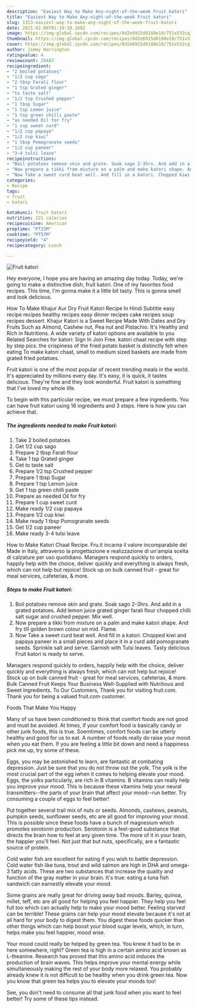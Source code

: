 ```yaml
---
description: "Easiest Way to Make Any-night-of-the-week Fruit katori"
title: "Easiest Way to Make Any-night-of-the-week Fruit katori"
slug: 1313-easiest-way-to-make-any-night-of-the-week-fruit-katori
date: 2021-02-06T01:19:10.168Z
image: https://img-global.cpcdn.com/recipes/0d2e6915d8188e10/751x532cq70/fruit-katori-recipe-main-photo.jpg
thumbnail: https://img-global.cpcdn.com/recipes/0d2e6915d8188e10/751x532cq70/fruit-katori-recipe-main-photo.jpg
cover: https://img-global.cpcdn.com/recipes/0d2e6915d8188e10/751x532cq70/fruit-katori-recipe-main-photo.jpg
author: Jimmy Harrington
ratingvalue: 4
reviewcount: 29443
recipeingredient:
- "2 boiled potatoes"
- "1/2 cup sago"
- "2 tbsp Farali flour"
- "1 tsp Grated ginger"
- "to taste salt"
- "1/2 tsp Crushed pepper"
- "1 tbsp Sugar"
- "1 tsp Lemon juice"
- "1 tsp green chilli paste"
- "as needed Oil for fry"
- "1 cup sweet curd"
- "1/2 cup papaya"
- "1/2 cup kiwi"
- "1 tbsp Pomogranate seeds"
- "1/2 cup paneer"
- "3-4 tulsi leave"
recipeinstructions:
- "Boil potatoes remove skin and grate. Soak sago 2-3hrs. And add in a grated potatoes. Add lemon juice grated ginger farali flour chopped chilli salt sugar and crushed pepper. Mix well."
- "Now prepare a tikki from mixture on a palm and make katori shape. And fry till golden brown colour on mid. Flame."
- "Now Take a sweet curd beat well. And fill in a katori. Chopped kiwi and papaya paneer in a small pieces and place it in a curd add pomogranate seeds. Sprinkle salt and serve. Garnish with Tulsi leaves. Tasty delicious Fruit katori is ready to serve."
categories:
- Recipe
tags:
- fruit
- katori

katakunci: fruit katori 
nutrition: 221 calories
recipecuisine: American
preptime: "PT25M"
cooktime: "PT57M"
recipeyield: "4"
recipecategory: Lunch

---
```



![Fruit katori](https://img-global.cpcdn.com/recipes/0d2e6915d8188e10/751x532cq70/fruit-katori-recipe-main-photo.jpg)

Hey everyone, I hope you are having an amazing day today. Today, we're going to make a distinctive dish, fruit katori. One of my favorites food recipes. This time, I'm gonna make it a little bit tasty. This is gonna smell and look delicious.

How To Make Khajur Aur Dry Fruit Katori Recipe In Hindi Subtitle easy recipe recipes healthy recipes easy dinner recipes cake recipes soup recipes dessert. Khajur Katori is a Sweet Recipe Made With Dates and Dry Fruits Such as Almond, Cashew nut, Pea nut and Pistachio. It&#39;s Healthy and Rich in Nutritions. A wide variety of katori options are available to you Related Searches for katori: Sign In Join Free. katori chaat recipe with step by step pics. the crispiness of the fried potato basket is distinctly felt when eating To make katori chaat, small to medium sized baskets are made from grated fried potatoes.

Fruit katori is one of the most popular of recent trending meals in the world. It's appreciated by millions every day. It's easy, it is quick, it tastes delicious. They're fine and they look wonderful. Fruit katori is something that I've loved my whole life.


To begin with this particular recipe, we must prepare a few ingredients. You can have fruit katori using 16 ingredients and 3 steps. Here is how you can achieve that.

<!--inarticleads1-->

##### The ingredients needed to make Fruit katori:

1. Take 2 boiled potatoes
1. Get 1/2 cup sago
1. Prepare 2 tbsp Farali flour
1. Take 1 tsp Grated ginger
1. Get to taste salt
1. Prepare 1/2 tsp Crushed pepper
1. Prepare 1 tbsp Sugar
1. Prepare 1 tsp Lemon juice
1. Get 1 tsp green chilli paste
1. Prepare as needed Oil for fry
1. Prepare 1 cup sweet curd
1. Make ready 1/2 cup papaya
1. Prepare 1/2 cup kiwi
1. Make ready 1 tbsp Pomogranate seeds
1. Get 1/2 cup paneer
1. Make ready 3-4 tulsi leave


How to Make Katori Chaat Recipe. Fru.it incarna il valore incomparabile del Made in Italy, attraverso la progettazione e realizzazione di un&#39;ampia scelta di calzature per uso quotidiano. Managers respond quickly to orders, happily help with the choice, deliver quickly and everything is always fresh, which can not help but rejoice! Stock up on bulk canned fruit - great for meal services, cafeterias, &amp; more. 

<!--inarticleads2-->

##### Steps to make Fruit katori:

1. Boil potatoes remove skin and grate. Soak sago 2-3hrs. And add in a grated potatoes. Add lemon juice grated ginger farali flour chopped chilli salt sugar and crushed pepper. Mix well.
1. Now prepare a tikki from mixture on a palm and make katori shape. And fry till golden brown colour on mid. Flame.
1. Now Take a sweet curd beat well. And fill in a katori. Chopped kiwi and papaya paneer in a small pieces and place it in a curd add pomogranate seeds. Sprinkle salt and serve. Garnish with Tulsi leaves. Tasty delicious Fruit katori is ready to serve.


Managers respond quickly to orders, happily help with the choice, deliver quickly and everything is always fresh, which can not help but rejoice! Stock up on bulk canned fruit - great for meal services, cafeterias, &amp; more. Bulk Canned Fruit Keeps Your Business Well-Supplied with Nutritious and Sweet Ingredients. To Our Customers, Thank you for visiting fruit.com. Thank you for being a valued fruit.com customer. 

Foods That Make You Happy


Many of us have been conditioned to think that comfort foods are not good and must be avoided. At times, if your comfort food is basically candy or other junk foods, this is true. Soemtimes, comfort foods can be utterly healthy and good for us to eat. A number of foods really do raise your mood when you eat them. If you are feeling a little bit down and need a happiness pick me up, try some of these.

Eggs, you may be astonished to learn, are fantastic at combating depression. Just be sure that you do not throw out the yolk. The yolk is the most crucial part of the egg iwhen it comes to helping elevate your mood. Eggs, the yolks particularly, are rich in B vitamins. B vitamins can really help you improve your mood. This is because these vitamins help your neural transmitters--the parts of your brain that affect your mood--run better. Try consuming a couple of eggs to feel better!

Put together several trail mix of nuts or seeds. Almonds, cashews, peanuts, pumpkin seeds, sunflower seeds, etc are all good for improving your mood. This is possible since these foods have a bunch of magnesium which promotes serotonin production. Serotonin is a feel-good substance that directs the brain how to feel at any given time. The more of it in your brain, the happier you'll feel. Not just that but nuts, specifically, are a fantastic source of protein.

Cold water fish are excellent for eating if you wish to battle depression. Cold water fish like tuna, trout and wild salmon are high in DHA and omega-3 fatty acids. These are two substances that increase the quality and function of the gray matter in your brain. It's true: eating a tuna fish sandwich can earnestly elevate your mood. 

Some grains are really great for driving away bad moods. Barley, quinoa, millet, teff, etc are all good for helping you feel happier. They help you feel full too which can actually help to make your mood better. Feeling starved can be terrible! These grains can help your mood elevate because it's not at all hard for your body to digest them. You digest these foods quicker than other things which can help boost your blood sugar levels, which, in turn, helps make you feel happier, mood wise.

Your mood could really be helped by green tea. You knew it had to be in here somewhere, right? Green tea is high in a certain amino acid known as L-theanine. Research has proved that this amino acid induces the production of brain waves. This helps improve your mental energy while simultaneously making the rest of your body more relaxed. You probably already knew it is not difficult to be healthy when you drink green tea. Now you know that green tea helps you to elevate your moods too!

See, you don't need to consume all that junk food when you want to feel better! Try  some  of  these  tips  instead.

